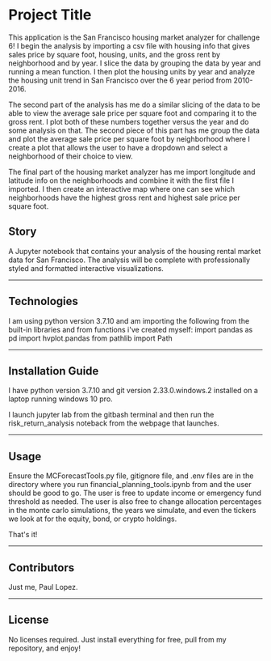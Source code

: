 # Project Title
This application is the San Francisco housing market analyzer for challenge 6!  I begin the analysis by importing
a csv file with housing info that gives sales price by square foot, housing, units, and the gross rent by neighborhood and by year.
I slice the data by grouping the data by year and running a mean function.  I then plot the housing units by year
and analyze the housing unit trend in San Francisco over the 6 year period from 2010-2016.

The second part of the analysis has me do a similar slicing of the data to be able to view the average sale price per square foot
and comparing it to the gross rent. I plot both of these numbers together versus the year and do some analysis on that.
The second piece of this part has me group the data and plot the average sale price per square foot by neighborhood where I create a plot that allows the user to have a dropdown and select a neighborhood of their choice to view.

The final part of the housing market analyzer has me import longitude and latitude info on the neighborhoods and combine it
with the first file I imported. I then create an interactive map where one can see which neighborhoods have the highest gross rent and
highest sale price per square foot.





## Story

A Jupyter notebook that contains your analysis of the housing rental market data for San Francisco. The analysis will be complete with professionally styled and formatted interactive visualizations.

---

## Technologies

I am using python version 3.7.10 and am importing the following from the built-in libraries and from functions i've created myself:
import pandas as pd
import hvplot.pandas
from pathlib import Path

---

## Installation Guide

I have python version 3.7.10 and git version 2.33.0.windows.2 installed on a laptop running windows 10 pro.

I launch jupyter lab from the gitbash terminal and then run the risk_return_analysis noteback from the 
webpage that launches.


---

## Usage

Ensure the MCForecastTools.py file, gitignore file, and .env files are in the directory where you run financial_planning_tools.ipynb
from and the user should be good to go.  The user is free to update income or emergency fund threshold as needed. The user is also
free to change allocation percentages in the monte carlo simulations, the years we simulate, and even the tickers we look at for the
equity, bond, or crypto holdings.

That's it!


---

## Contributors
Just me, Paul Lopez.


---

## License
No licenses required. Just install everything for free, pull from my repository, and enjoy!
